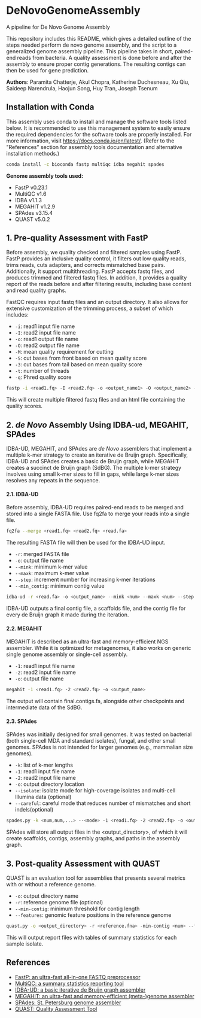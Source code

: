 # DeNovoGenomeAssembly
A pipeline for De Novo Genome Assembly

This repository includes this README, which gives a detailed outline of the steps needed perform de novo genome assembly, and the script to a generalized genome assembly pipeline. This pipeline takes in short, paired-end reads from bacteria. A quality assessment is done before and after the assembly to ensure proper contig generations. The resulting contigs can then be used for gene prediction.

**Authors**: Paramita Chatterje, Akul Chopra, Katherine Duchesneau, Xu Qiu, Saideep Narendrula, Haojun Song, Huy Tran, Joseph Tsenum
## Installation with Conda
This assembly uses conda to install and manage the software tools listed below. It is recommended to use this management system to easily ensure the required dependencies for the software tools are properly installed. For more information, visit https://docs.conda.io/en/latest/. 
(Refer to the "References" section for assembly tools documentation and alternative installation methods.)
```bash
conda install -c bioconda fastp multiqc idba megahit spades
```
**Genome assembly tools used:**
- FastP v0.23.1
- MultiQC v1.6
- IDBA v1.1.3
- MEGAHIT v1.2.9
- SPAdes v3.15.4
- QUAST v5.0.2

## 1. Pre-quality Assessment with FastP
Before assembly, we quality checked and filtered samples using FastP. FastP provides an inclusive quality control, it filters out low quality reads, trims reads, cuts adapters, and corrects mismatched base pairs. Additionally, it support multithreading. FastP accepts fastq files, and produces trimmed and filtered fastq files. In addition, it provides a quality report of the reads before and after filtering results, including base content and read quality graphs. 

FastQC requires input fastq files and an output directory. It also allows for extensive customization of the trimming process, a subset of which includes:
- ```-i```: read1 input file name
- ```-I```: read2 input file name
- ```-o```: read1 output file name
- ```-O```: read2 output file name
- ```-M```: mean quality requirement for cutting
- ```-5```: cut bases from front based on mean quality score
- ```-3```: cut bases from tail based on mean quality score
- ```-t```: number of threads
- ```-q```: Phred quality score

```bash
fastp -i <read1.fq> -I <read2.fq> -o <output_name1> -O <output_name2> -M <num> -5 -3 -t <num> -q <num>  
```
This will create multiple filtered fastq files and an html file containing the quality scores.

## 2. *de Novo* Assembly Using IDBA-ud, MEGAHIT, SPAdes
IDBA-UD, MEGAHIT, and SPAdes are *de Novo* assemblers that implement a multiple k-mer strategy to create an iterative de Bruijn graph. Specifically, IDBA-UD and SPAdes creates a basic de Bruijn graph, while MEGAHIT creates a succinct de Bruijn graph (SdBG). The multiple k-mer strategy involves using small k-mer sizes to fill in gaps, while large k-mer sizes resolves any repeats in the sequence. 

#### 2.1. IDBA-UD
Before assembly, IDBA-UD requires paired-end reads to be merged and stored into a single FASTA file. Use fq2fa to merge your reads into a single file.
```bash
fq2fa --merge <read1.fq> <read2.fq> <read.fa>  
```
The resulting FASTA file will then be used for the IDBA-UD input.
- ```-r```: merged FASTA file
- ```-o```: output file name
- ```--mink```: minimum k-mer value
- ```--maxk```: maximum k-mer value
- ```--step```: increment number for increasing k-mer iterations
- ```--min_contig```: minimum contig value
```bash
idba-ud -r <read.fa> -o <output_name> --mink <num> --maxk <num> --step <num> --min_contig <num>
```
IDBA-UD outputs a final contig file, a scaffolds file, and the contig file for every de Bruijn graph it made during the iteration.

#### 2.2. MEGAHIT
MEGAHIT is described as an ultra-fast and memory-efficient NGS assembler. While it is optimized for metagenomes, it also works on generic single genome assembly or single-cell assembly.
- ```-1```: read1 input file name
- ```-2```: read2 input file name
- ```-o```: output file name
```bash
megahit -1 <read1.fq> -2 <read2.fq> -o <output_name> 
```
The output will contain final.contigs.fa, alongside other checkpoints and intermediate data of the SdBG.
#### 2.3. SPAdes
SPAdes was initially designed for small genomes. It was tested on bacterial (both single-cell MDA and standard isolates), fungal, and other small genomes. SPAdes is not intended for larger genomes (e.g., mammalian size genomes).
- ```-k```: list of k-mer lengths
- ```-1```: read1 input file name
- ```-2```: read2 input file name
- ```-o```: output directory location
- ```--isolate```: isolate mode for high-coverage isolates and multi-cell Illumina data (optional)
- ```--careful```: careful mode that reduces number of mismatches and short indels(optional)
```bash
spades.py -k <num,num,...> --<mode> -1 <read1.fq> -2 <read2.fq> -o <output_directory>
```
SPAdes will store all output files in the <output_directory>, of which it will create scaffolds, contigs, assembly graphs, and paths in the assembly graph.
## 3. Post-quality Assessment with QUAST
QUAST is an evaluation tool for assemblies that presents several metrics with or without a reference genome.
- ```-o```: output directory name
- ```-r```: reference genome file (optional)
- ```--min-contig```: minimum threshold for contig length
- ```--features```: genomic feature positions in the reference genome
```bash
quast.py -o <output_directory> -r <reference.fna> -min-contig <num> --features <annotation.gff>
```
This will output report files with tables of summary statistics for each sample isolate.
## References
- [FastP: an ultra-fast all-in-one FASTQ preprocessor](https://github.com/OpenGene/fastp)
- [MultiQC: a summary statistics reporting tool](https://multiqc.info/docs/)
- [IDBA-UD: a basic iterative de Bruijn graph assembler](https://denbi-metagenomics-workshop.readthedocs.io/en/latest/assembly/idba_ud.html)
- [MEGAHIT: an ultra-fast and memory-efficient (meta-)genome assembler](https://github.com/voutcn/megahit)
- [SPAdes: St. Petersburg genome assembler](http://cab.spbu.ru/software/spades/)
- [QUAST: Quality Assessment Tool](http://quast.sourceforge.net/docs/manual.html)
